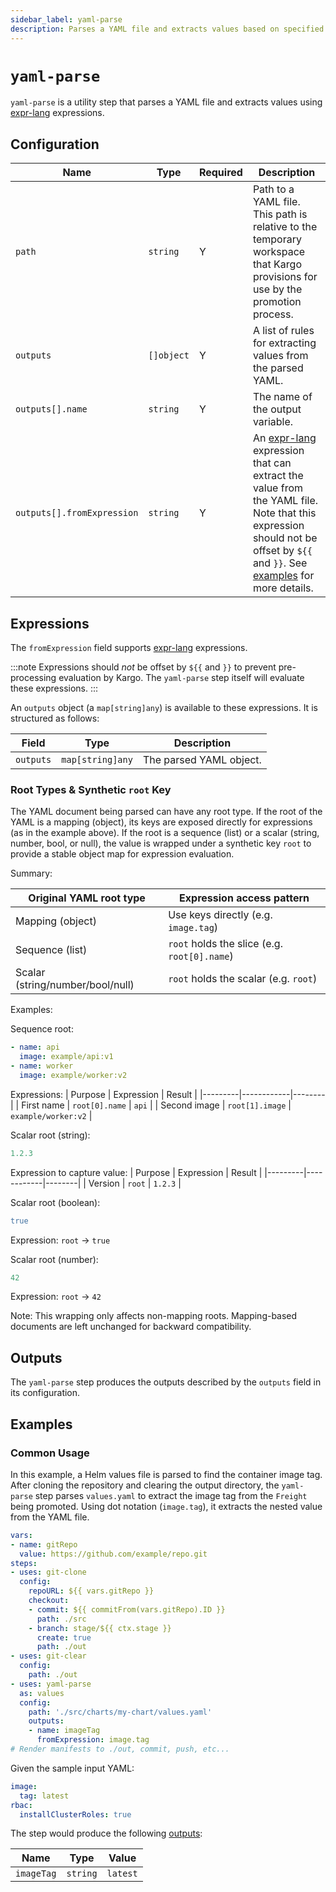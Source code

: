 ```yaml
---
sidebar_label: yaml-parse
description: Parses a YAML file and extracts values based on specified expressions.
---
```


# `yaml-parse`

`yaml-parse` is a utility step that parses a YAML file and extracts values
using [expr-lang] expressions.

## Configuration

| Name | Type | Required | Description |
|------|------|----------|-------------|
| `path` | `string` | Y | Path to a YAML file. This path is relative to the temporary workspace that Kargo provisions for use by the promotion process. |
| `outputs` | `[]object` | Y | A list of rules for extracting values from the parsed YAML. |
| `outputs[].name` | `string` | Y | The name of the output variable. |
| `outputs[].fromExpression` | `string` | Y | An [expr-lang] expression that can extract the value from the YAML file. Note that this expression should not be offset by `${{` and `}}`. See [examples](#examples) for more details. |

## Expressions

The `fromExpression` field supports [expr-lang] expressions.

:::note
Expressions should _not_ be offset by `${{` and `}}` to prevent pre-processing
evaluation by Kargo. The `yaml-parse` step itself will evaluate these
expressions.
:::

An `outputs` object (a `map[string]any`) is available to these expressions. It
is structured as follows:

| Field | Type | Description |
|-------|------|-------------|
| `outputs` | `map[string]any` | The parsed YAML object. |

### Root Types & Synthetic `root` Key

The YAML document being parsed can have any root type. If the root of the YAML
is a mapping (object), its keys are exposed directly for expressions (as in the
example above). If the root is a sequence (list) or a scalar (string, number,
bool, or null), the value is wrapped under a synthetic key `root` to provide a
stable object map for expression evaluation.

Summary:

| Original YAML root type | Expression access pattern |
|-------------------------|---------------------------|
| Mapping (object)        | Use keys directly (e.g. `image.tag`) |
| Sequence (list)         | `root` holds the slice (e.g. `root[0].name`) |
| Scalar (string/number/bool/null) | `root` holds the scalar (e.g. `root`) |

Examples:

Sequence root:
```yaml
- name: api
  image: example/api:v1
- name: worker
  image: example/worker:v2
```
Expressions:
| Purpose | Expression | Result |
|---------|------------|--------|
| First name | `root[0].name` | `api` |
| Second image | `root[1].image` | `example/worker:v2` |

Scalar root (string):
```yaml
1.2.3
```
Expression to capture value:
| Purpose | Expression | Result |
|---------|------------|--------|
| Version | `root` | `1.2.3` |

Scalar root (boolean):
```yaml
true
```
Expression: `root` → `true`

Scalar root (number):
```yaml
42
```
Expression: `root` → `42`

Note: This wrapping only affects non-mapping roots. Mapping-based documents are
left unchanged for backward compatibility.

## Outputs

The `yaml-parse` step produces the outputs described by the `outputs` field in
its configuration.

## Examples

### Common Usage

In this example, a Helm values file is parsed to find the container image tag.
After cloning the repository and clearing the output directory, the `yaml-parse`
step parses `values.yaml` to extract the image tag from the `Freight` being
promoted. Using dot notation (`image.tag`), it extracts the nested value from
the YAML file.

```yaml
vars:
- name: gitRepo
  value: https://github.com/example/repo.git
steps:
- uses: git-clone
  config:
    repoURL: ${{ vars.gitRepo }}
    checkout:
    - commit: ${{ commitFrom(vars.gitRepo).ID }}
      path: ./src
    - branch: stage/${{ ctx.stage }}
      create: true
      path: ./out
- uses: git-clear
  config:
    path: ./out
- uses: yaml-parse
  as: values
  config:
    path: './src/charts/my-chart/values.yaml'
    outputs:
    - name: imageTag
      fromExpression: image.tag
# Render manifests to ./out, commit, push, etc...
```

Given the sample input YAML:

```yaml
image:
  tag: latest
rbac:
  installClusterRoles: true
```

The step would produce the following
[outputs](../15-promotion-templates.md#step-outputs):

| Name | Type | Value |
|------|------|-------|
| `imageTag` | `string` | `latest` |

[expr-lang]: https://expr-lang.org
